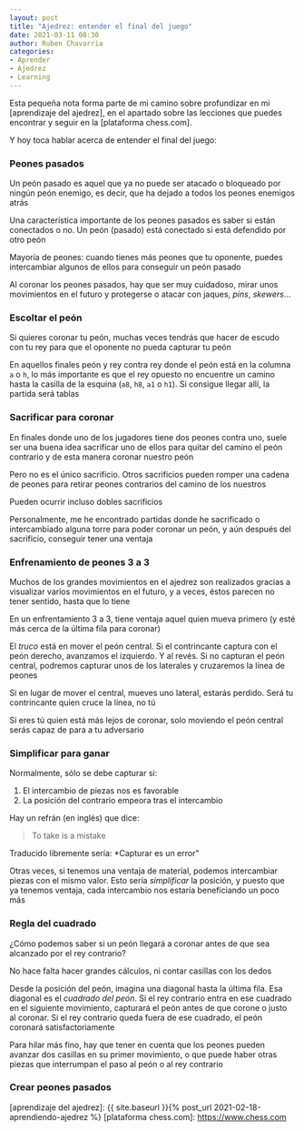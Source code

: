 ```yaml
---
layout: post
title: "Ajedrez: entender el final del juego"
date: 2021-03-11 08:30
author: Ruben Chavarria
categories: 
- Aprender
- Ajedrez
- Learning
---
```


Esta pequeña nota forma parte de mi camino sobre profundizar en mi
[aprendizaje del ajedrez], en el apartado sobre las lecciones que puedes
encontrar y seguir en la [plataforma chess.com].

Y hoy toca hablar acerca de entender el final del juego:

<!-- more -->

### Peones pasados

Un peón pasado es aquel que ya no puede ser atacado o bloqueado por ningún peón
enemigo, es decir, que ha dejado a todos los peones enemigos atrás

Una característica importante de los peones pasados es saber si están conectados
o no. Un peón (pasado) está conectado si está defendido por otro peón

Mayoría de peones: cuando tienes más peones que tu oponente, puedes intercambiar
algunos de ellos para conseguir un peón pasado

Al coronar los peones pasados, hay que ser muy cuidadoso, mirar unos movimientos
en el futuro y protegerse o atacar con jaques, *pins*, *skewers*...

### Escoltar el peón

Si quieres coronar tu peón, muchas veces tendrás que hacer de escudo con tu rey
para que el oponente no pueda capturar tu peón

En aquellos finales peón y rey contra rey donde el peón está en la columna `a` o
`h`, lo más importante es que el rey opuesto no encuentre un camino hasta la
casilla de la esquina (`a8`, `h8`, `a1` o `h1`). Si consigue llegar allí, la
partida será tablas

### Sacrificar para coronar

En finales donde uno de los jugadores tiene dos peones contra uno, suele ser una
buena idea sacrificar uno de ellos para quitar del camino el peón contrario y de
esta manera coronar nuestro peón

Pero no es el único sacrificio. Otros sacrificios pueden romper una cadena de
peones para retirar peones contrarios del camino de los nuestros

Pueden ocurrir incluso dobles sacrificios

Personalmente, me he encontrado partidas donde he sacrificado o intercambiado
alguna torre para poder coronar un peón, y aún después del sacrificio, conseguir
tener una ventaja

### Enfrenamiento de peones 3 a 3

Muchos de los grandes movimientos en el ajedrez son realizados gracias a visualizar
varios movimientos en el futuro, y a veces, éstos parecen no tener sentido,
hasta que lo tiene

En un enfrentamiento 3 a 3, tiene ventaja aquel quien mueva primero (y esté
más cerca de la última fila para coronar)

El *truco* está en mover el peón central. Si el contrincante captura con el peón
derecho, avanzamos el izquierdo. Y al revés. Si no capturan el peón central,
podremos capturar unos de los laterales y cruzaremos la línea de peones

Si en lugar de mover el central, mueves uno lateral, estarás perdido. Será tu
contrincante quien cruce la línea, no tú

Si eres tú quien está más lejos de coronar, solo moviendo el peón central serás
capaz de para a tu adversario

### Simplificar para ganar

Normalmente, sólo se debe capturar si:

1. El intercambio de piezas nos es favorable
2. La posición del contrario empeora tras el intercambio

Hay un refrán (en inglés) que dice:

> To take is a mistake

Traducido libremente sería: *Capturar es un error"

Otras veces, si tenemos una ventaja de material, podemos intercambiar piezas
con el mismo valor. Esto sería *simplificar* la posición, y puesto que ya tenemos
ventaja, cada intercambio nos estaría beneficiando un poco más

### Regla del cuadrado

¿Cómo podemos saber si un peón llegará a coronar antes de que sea alcanzado por
el rey contrario? 

No hace falta hacer grandes cálculos, ni contar casillas con los dedos

Desde la posición del peón, imagina una diagonal hasta la última fila. Esa diagonal
es el *cuadrado del peón*. Si el rey contrario entra en ese cuadrado en el 
siguiente movimiento, capturará el peón antes de que corone o justo al coronar.
Si el rey contrario queda fuera de ese cuadrado, el peón coronará satisfactoriamente

Para hilar más fino, hay que tener en cuenta que los peones pueden avanzar dos
casillas en su primer movimiento, o que puede haber otras piezas que interrumpan
el paso al peón o al rey contrario

### Crear peones pasados

[aprendizaje del ajedrez]: {{ site.baseurl }}{% post_url 2021-02-18-aprendiendo-ajedrez %}
[plataforma chess.com]: https://www.chess.com
